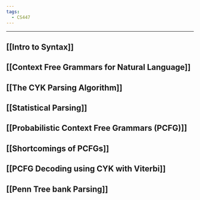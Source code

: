 ```yaml
---
tags:
  - CS447
---
```

---
## [[Intro to Syntax]]

## [[Context Free Grammars for Natural Language]]

## [[The CYK Parsing Algorithm]]

## [[Statistical Parsing]]

## [[Probabilistic Context Free Grammars (PCFG)]]

## [[Shortcomings of PCFGs]]

## [[PCFG Decoding using CYK with Viterbi]]

## [[Penn Tree bank Parsing]]


